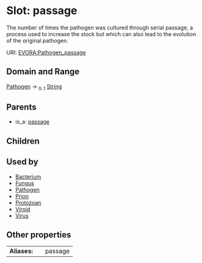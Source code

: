 
# Slot: passage

The number of times the pathogen was cultured through serial passage, a process used to increase the stock but which can also lead to the evolution of the original pathogen.

URI: [EVORA:Pathogen_passage](https://evora-project.eu/Pathogen_passage)


## Domain and Range

[Pathogen](Pathogen.md) &#8594;  <sub>0..1</sub> [String](types/String.md)

## Parents

 *  is_a: [passage](passage.md)

## Children


## Used by

 * [Bacterium](Bacterium.md)
 * [Fungus](Fungus.md)
 * [Pathogen](Pathogen.md)
 * [Prion](Prion.md)
 * [Protozoan](Protozoan.md)
 * [Viroid](Viroid.md)
 * [Virus](Virus.md)

## Other properties

|  |  |  |
| --- | --- | --- |
| **Aliases:** | | passage |